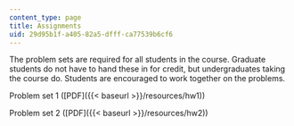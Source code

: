 ```yaml
---
content_type: page
title: Assignments
uid: 29d95b1f-a405-82a5-dfff-ca77539b6cf6
---
```


The problem sets are required for all students in the course. Graduate students do not have to hand these in for credit, but undergraduates taking the course do. Students are encouraged to work together on the problems.

Problem set 1 ([PDF]({{< baseurl >}}/resources/hw1))

Problem set 2 ([PDF]({{< baseurl >}}/resources/hw2))